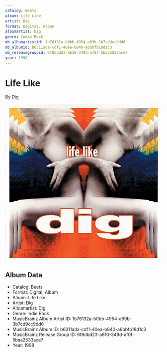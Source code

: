 ```yaml
---
catalog: Beets
album: Life Like
artist: Dig
format: Digital, Album
albumartist: Dig
genre: Indie Rock
mb_albumartistid: 1b76132a-b0bb-4954-a69b-3b7cd9cc9dd6
mb_albumid: b6311ada-cdf1-40ea-b840-a6bbfb18d1c3
mb_releasegroupid: 6f8dbd23-a610-349d-af0f-5baa2533ace7
year: 1998
---
```


# Life Like

By Dig

![](../../assets/beetscovers/Dig-Life_Like.jpg)

## Album Data

- Catalog: Beets
- Format: Digital, Album
- Album: Life Like
- Artist: Dig
- Albumartist: Dig
- Genre: Indie Rock
- MusicBrainz Album Artist ID: 1b76132a-b0bb-4954-a69b-3b7cd9cc9dd6
- MusicBrainz Album ID: b6311ada-cdf1-40ea-b840-a6bbfb18d1c3
- MusicBrainz Release Group ID: 6f8dbd23-a610-349d-af0f-5baa2533ace7
- Year: 1998

